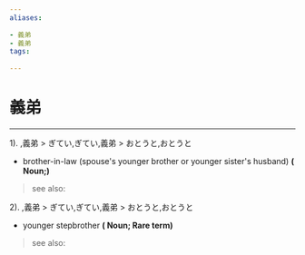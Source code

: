 ```yaml
---
aliases:
    
- 義弟
- 義弟
tags:
    
---
```


# 義弟
---
1).
,義弟 > ぎてい,ぎてい,義弟 > おとうと,おとうと

- brother-in-law (spouse's younger brother or younger sister's husband)
**( Noun;)**
> see also: 
            
2).
,義弟 > ぎてい,ぎてい,義弟 > おとうと,おとうと

- younger stepbrother
**( Noun; Rare term)**
> see also: 
            